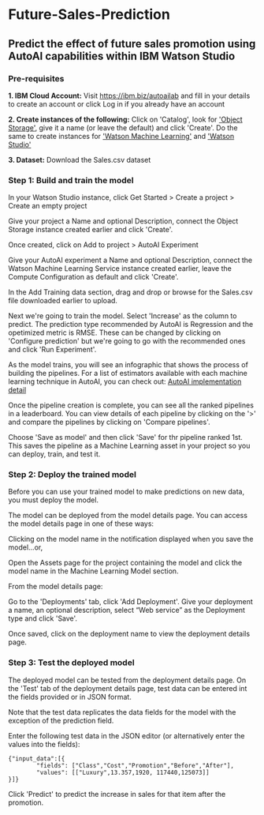 # Future-Sales-Prediction

## Predict the effect of future sales promotion using AutoAI capabilities within IBM Watson Studio


### Pre-requisites

**1. IBM Cloud Account:** Visit https://ibm.biz/autoailab and fill in your details to create an account or click Log in if you already have an account

**2. Create instances of the following:** Click on 'Catalog', look for ['Object Storage'](https://cloud.ibm.com/catalog/services/cloud-object-storage), give it a name (or leave the default) and click 'Create'. Do the same to create instances for ['Watson Machine Learning'](https://cloud.ibm.com/catalog/services/machine-learning) and ['Watson Studio'](https://cloud.ibm.com/catalog/services/watson-studio)

**3. Dataset:** Download the Sales.csv dataset


### Step 1: Build and train the model

In your Watson Studio instance, click Get Started > Create a project > Create an empty project

Give your project a Name and optional Description, connect the Object Storage instance created earlier and click 'Create'.

Once created, click on Add to project > AutoAI Experiment

Give your AutoAI experiment a Name and optional Description, connect the Watson Machine Learning Service instance created earlier, leave the Compute Configuration as default and click 'Create'.

In the Add Training data section, drag and drop or browse for the Sales.csv file downloaded earlier to upload. 

Next we're going to train the model. Select 'Increase' as the column to predict. The prediction type recommended by AutoAI is Regression and the opetimized metric is RMSE. These can be changed by clicking on 'Configure prediction' but we're going to go with the recommended ones and click 'Run Experiment'.

As the model trains, you will see an infographic that shows the process of building the pipelines. For a list of estimators available with each machine learning technique in AutoAI, you can check out: [AutoAI implementation detail](https://dataplatform.cloud.ibm.com/docs/content/wsj/analyze-data/autoai-details.html)

Once the pipeline creation is complete, you can see all the ranked pipelines in a leaderboard. You can view details of each pipeline by clicking on the '>' and compare the pipelines by clicking on 'Compare pipelines'.

Choose 'Save as model' and then click 'Save' for thr pipeline ranked 1st. This saves the pipeline as a Machine Learning asset in your project so you can deploy, train, and test it.

### Step 2: Deploy the trained model

Before you can use your trained model to make predictions on new data, you must deploy the model.

The model can be deployed from the model details page. You can access the model details page in one of these ways:

Clicking on the model name in the notification displayed when you save the model...or,

Open the Assets page for the project containing the model and click the model name in the Machine Learning Model section.

From the model details page:

Go to the 'Deployments' tab, click 'Add Deployment'. Give your deployment a name, an optional description, select “Web service” as the Deployment type and click 'Save'.

Once saved, click on the deployment name to view the deployment details page.

### Step 3: Test the deployed model

The deployed model can be tested from the deployment details page. On the 'Test' tab of the deployment details page, test data can be entered int the fields provided or in JSON format. 

Note that the test data replicates the data fields for the model with the exception of the prediction field.

Enter the following test data in the JSON editor (or alternatively enter the values into the fields):

```
{"input_data":[{
        "fields": ["Class","Cost","Promotion","Before","After"],
        "values": [["Luxury",13.357,1920, 117440,125073]]
}]}
```

Click 'Predict' to predict the increase in sales for that item after the promotion.







